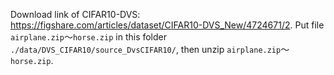 Download link of CIFAR10-DVS: https://figshare.com/articles/dataset/CIFAR10-DVS_New/4724671/2.
Put file `airplane.zip`～`horse.zip` in this folder `./data/DVS_CIFAR10/source_DvsCIFAR10/`, then unzip `airplane.zip`～`horse.zip`.